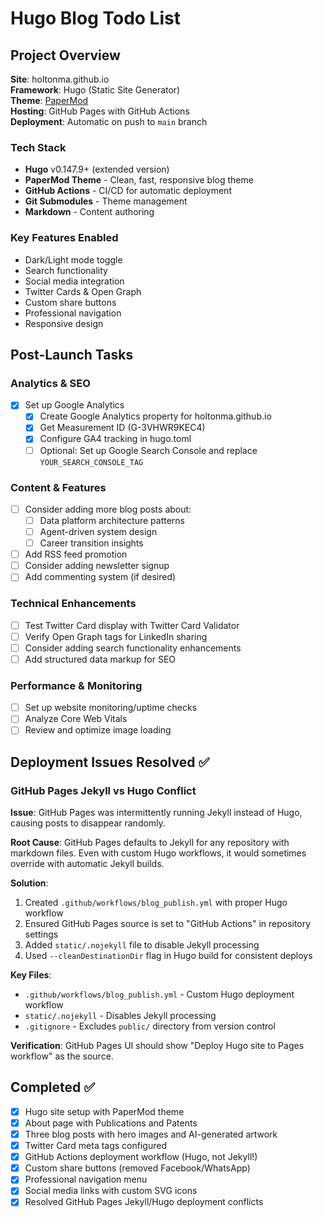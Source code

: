 # Hugo Blog Todo List

## Project Overview

**Site**: holtonma.github.io  
**Framework**: Hugo (Static Site Generator)  
**Theme**: [PaperMod](https://github.com/adityatelange/hugo-PaperMod)  
**Hosting**: GitHub Pages with GitHub Actions  
**Deployment**: Automatic on push to `main` branch  

### Tech Stack
- **Hugo** v0.147.9+ (extended version)
- **PaperMod Theme** - Clean, fast, responsive blog theme
- **GitHub Actions** - CI/CD for automatic deployment
- **Git Submodules** - Theme management
- **Markdown** - Content authoring

### Key Features Enabled
- Dark/Light mode toggle
- Search functionality
- Social media integration
- Twitter Cards & Open Graph
- Custom share buttons
- Professional navigation
- Responsive design

## Post-Launch Tasks

### Analytics & SEO
- [x] Set up Google Analytics
  - [x] Create Google Analytics property for holtonma.github.io
  - [x] Get Measurement ID (G-3VHWR9KEC4)
  - [x] Configure GA4 tracking in hugo.toml
  - [ ] Optional: Set up Google Search Console and replace `YOUR_SEARCH_CONSOLE_TAG`

### Content & Features
- [ ] Consider adding more blog posts about:
  - [ ] Data platform architecture patterns
  - [ ] Agent-driven system design
  - [ ] Career transition insights
- [ ] Add RSS feed promotion
- [ ] Consider adding newsletter signup
- [ ] Add commenting system (if desired)

### Technical Enhancements
- [ ] Test Twitter Card display with Twitter Card Validator
- [ ] Verify Open Graph tags for LinkedIn sharing
- [ ] Consider adding search functionality enhancements
- [ ] Add structured data markup for SEO

### Performance & Monitoring
- [ ] Set up website monitoring/uptime checks
- [ ] Analyze Core Web Vitals
- [ ] Review and optimize image loading

## Deployment Issues Resolved ✅

### GitHub Pages Jekyll vs Hugo Conflict
**Issue**: GitHub Pages was intermittently running Jekyll instead of Hugo, causing posts to disappear randomly.

**Root Cause**: GitHub Pages defaults to Jekyll for any repository with markdown files. Even with custom Hugo workflows, it would sometimes override with automatic Jekyll builds.

**Solution**: 
1. Created `.github/workflows/blog_publish.yml` with proper Hugo workflow
2. Ensured GitHub Pages source is set to "GitHub Actions" in repository settings
3. Added `static/.nojekyll` file to disable Jekyll processing
4. Used `--cleanDestinationDir` flag in Hugo build for consistent deploys

**Key Files**:
- `.github/workflows/blog_publish.yml` - Custom Hugo deployment workflow
- `static/.nojekyll` - Disables Jekyll processing
- `.gitignore` - Excludes `public/` directory from version control

**Verification**: GitHub Pages UI should show "Deploy Hugo site to Pages workflow" as the source.

## Completed ✅
- [x] Hugo site setup with PaperMod theme
- [x] About page with Publications and Patents
- [x] Three blog posts with hero images and AI-generated artwork
- [x] Twitter Card meta tags configured
- [x] GitHub Actions deployment workflow (Hugo, not Jekyll!)
- [x] Custom share buttons (removed Facebook/WhatsApp)
- [x] Professional navigation menu
- [x] Social media links with custom SVG icons
- [x] Resolved GitHub Pages Jekyll/Hugo deployment conflicts